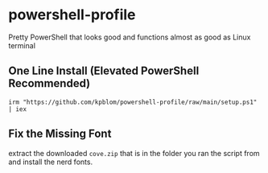 # powershell-profile
Pretty PowerShell that looks good and functions almost as good as Linux terminal 

## One Line Install (Elevated PowerShell Recommended)

```
irm "https://github.com/kpblom/powershell-profile/raw/main/setup.ps1" | iex
```

## Fix the Missing Font

extract the downloaded `cove.zip` that is in the folder you ran the script from and install the nerd fonts. 
